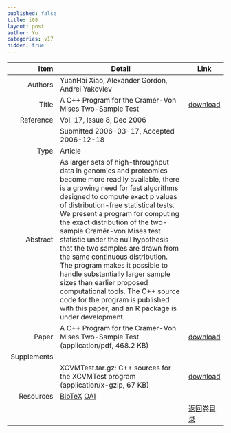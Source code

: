 ```yaml
---
published: false
title: i08
layout: post
author: Yu
categories: v17
hidden: true
---
```


| Item | Detail | Link |
|---:|---|---|
| Authors | YuanHai Xiao, Alexander Gordon, Andrei Yakovlev| |
| Title |A C++ Program for the Cramér-Von Mises Two-Sample Test | [download](http://www.jstatsoft.org/v17/i08/paper) |
| Reference |Vol. 17, Issue 8, Dec 2006 | |
| | Submitted 2006-03-17, Accepted 2006-12-18| | 
| Type | Article| |
| Abstract | As larger sets of high-throughput data in genomics and proteomics become more readily available, there is a growing need for fast algorithms designed to compute exact p values of distribution-free statistical tests. We present a program for computing the exact distribution of the two-sample Cramér-von Mises test statistic under the null hypothesis that the two samples are drawn from the same continuous distribution. The program makes it possible to handle substantially larger sample sizes than earlier proposed computational tools. The C++ source code for the program is published with this paper, and an R package is under development.| |
| Paper | A C++ Program for the Cramér-Von Mises Two-Sample Test  (application/pdf, 468.2 KB)| [download](http://www.jstatsoft.org/v17/i08/paper) |
| Supplements | | |
| |XCVMTest.tar.gz: C++ sources for the XCVMTest program  (application/x-gzip, 67 KB)|  [download](http://www.jstatsoft.org/v17/i08/supp/1) |
| Resources | [BibTeX](http://www.jstatsoft.org/v17/i08/bibtex) [OAI](http://www.jstatsoft.org/oai?verb=GetRecord&identifier=oai.jstatsoft/v17/i08&prefix=oai_dc)| |
| |  | [返回卷目录]({{site.baseurl}}/volume/v17.html) |
